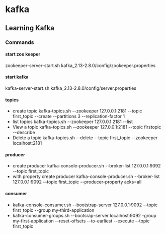 # kafka
## Learning Kafka
 ### Commands
 #### start zoo keeper
 zookeeper-server-start.sh kafka_2.13-2.8.0/config/zookeeper.properties
 #### start kafka
 kafka-server-start.sh kafka_2.13-2.8.0/config/server.properties
 #### topics
 - create topic kafka-topics.sh --zookeeper 127.0.0.1:2181 --topic first_topic --create --partitions 3 --replication-factor 1
 - list topics kafka-topics.sh --zookeeper 127.0.0.1:2181 --list
 - View a topic kafka-topics.sh --zookeeper 127.0.0.1:2181 --topic firstopic --describe
 - Delete a topic kafka-topics.sh --delete --topic first_topic --zookeeper localhost:2181 
 #### producer
 - create producer kafka-console-producer.sh --broker-list 127.0.0.1:9092 --topic first_topic
 - with property create producer kafka-console-producer.sh --broker-list 127.0.0.1:9092 --topic first_topic --producer-property acks=all
 #### consumer
 - kafka-console-consumer.sh --bootstrap-server 127.0.0.1:9092 --topic first_topic --group my-third-application
 - kafka-consumer-groups.sh --bootsrap-server localhost:9092 -group my-first-application --reset-offsets --to-earliest --execute --topic first_topic 
 
